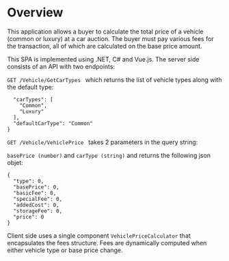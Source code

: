 # Overview

This application allows a buyer to calculate the total price of a vehicle (common or luxury) at a car auction. The buyer must pay various fees for the transaction, all of which are calculated on the base price amount. 

This SPA is implemented using .NET, C# and Vue.js. The server side consists of an API with two endpoints:

`GET
/Vehicle/GetCarTypes
`
which returns the list of vehicle types along with the default type:
```{
  "carTypes": [
    "Common",
    "Luxury"
  ],
  "defaultCarType": "Common"
}
```

`GET
/Vehicle/VehiclePrice
`
takes 2 parameters in the query string:

`basePrice (number)` and  `carType (string)` and returns the following json objet:

```
{
  "type": 0,
  "basePrice": 0,
  "basicFee": 0,
  "specialFee": 0,
  "addedCost": 0,
  "storageFee": 0,
  "price": 0
}
```

 Client side uses a single component `VehiclePriceCalculator` that encapsulates the fees structure. Fees are dynamically computed when either vehicle type or base price change.
